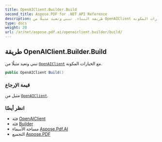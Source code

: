 ```yaml
---
title: OpenAIClient.Builder.Build
second_title: Aspose.PDF for .NET API Reference
description: طريقة البناء. تبني وتعيد مثيلًا من OpenAIClient مع الخيارات المكونة
type: docs
weight: 20
url: /ar/net/aspose.pdf.ai/openaiclient.builder/build/
---
```

## طريقة OpenAIClient.Builder.Build

تبني وتعيد مثيلًا من [`OpenAIClient`](../../openaiclient/) مع الخيارات المكونة.

```csharp
public OpenAIClient Build()
```

### قيمة الإرجاع

مثيل من [`OpenAIClient`](../../openaiclient/).

### انظر أيضًا

* فئة [OpenAIClient](../../openaiclient/)
* فئة [Builder](../)
* مساحة الأسماء [Aspose.Pdf.AI](../../../aspose.pdf.ai/)
* التجميع [Aspose.PDF](../../../)